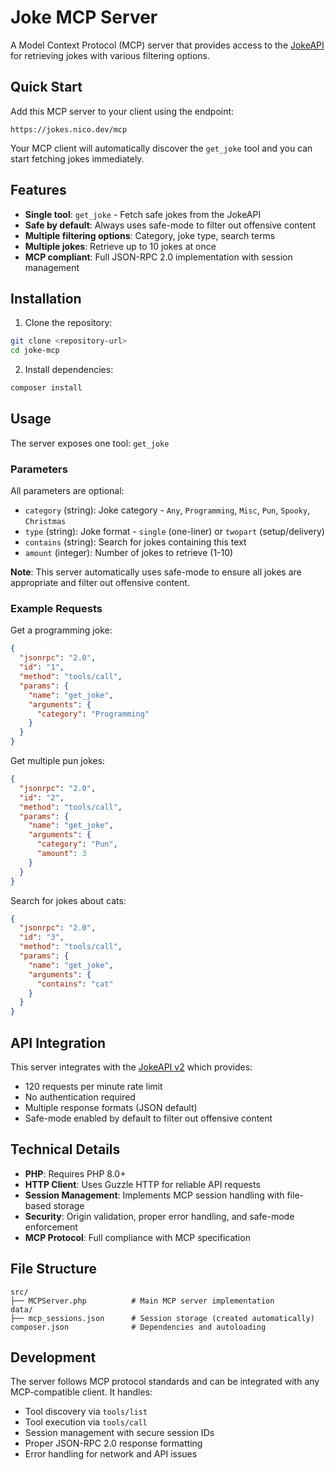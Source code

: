 # Joke MCP Server

A Model Context Protocol (MCP) server that provides access to the [JokeAPI](https://sv443.net/jokeapi/v2/) for retrieving jokes with various filtering options.

## Quick Start

Add this MCP server to your client using the endpoint:
```
https://jokes.nico.dev/mcp
```

Your MCP client will automatically discover the `get_joke` tool and you can start fetching jokes immediately.

## Features

- **Single tool**: `get_joke` - Fetch safe jokes from the JokeAPI
- **Safe by default**: Always uses safe-mode to filter out offensive content
- **Multiple filtering options**: Category, joke type, search terms
- **Multiple jokes**: Retrieve up to 10 jokes at once
- **MCP compliant**: Full JSON-RPC 2.0 implementation with session management

## Installation

1. Clone the repository:
```bash
git clone <repository-url>
cd joke-mcp
```

2. Install dependencies:
```bash
composer install
```

## Usage

The server exposes one tool: `get_joke`

### Parameters

All parameters are optional:

- `category` (string): Joke category - `Any`, `Programming`, `Misc`, `Pun`, `Spooky`, `Christmas`
- `type` (string): Joke format - `single` (one-liner) or `twopart` (setup/delivery)
- `contains` (string): Search for jokes containing this text
- `amount` (integer): Number of jokes to retrieve (1-10)

**Note**: This server automatically uses safe-mode to ensure all jokes are appropriate and filter out offensive content.

### Example Requests

Get a programming joke:
```json
{
  "jsonrpc": "2.0",
  "id": "1",
  "method": "tools/call",
  "params": {
    "name": "get_joke",
    "arguments": {
      "category": "Programming"
    }
  }
}
```

Get multiple pun jokes:
```json
{
  "jsonrpc": "2.0",
  "id": "2",
  "method": "tools/call",
  "params": {
    "name": "get_joke",
    "arguments": {
      "category": "Pun",
      "amount": 3
    }
  }
}
```

Search for jokes about cats:
```json
{
  "jsonrpc": "2.0",
  "id": "3",
  "method": "tools/call",
  "params": {
    "name": "get_joke",
    "arguments": {
      "contains": "cat"
    }
  }
}
```

## API Integration

This server integrates with the [JokeAPI v2](https://sv443.net/jokeapi/v2/) which provides:
- 120 requests per minute rate limit
- No authentication required
- Multiple response formats (JSON default)
- Safe-mode enabled by default to filter out offensive content

## Technical Details

- **PHP**: Requires PHP 8.0+
- **HTTP Client**: Uses Guzzle HTTP for reliable API requests
- **Session Management**: Implements MCP session handling with file-based storage
- **Security**: Origin validation, proper error handling, and safe-mode enforcement
- **MCP Protocol**: Full compliance with MCP specification

## File Structure

```
src/
├── MCPServer.php          # Main MCP server implementation
data/
├── mcp_sessions.json      # Session storage (created automatically)
composer.json              # Dependencies and autoloading
```

## Development

The server follows MCP protocol standards and can be integrated with any MCP-compatible client. It handles:

- Tool discovery via `tools/list`
- Tool execution via `tools/call` 
- Session management with secure session IDs
- Proper JSON-RPC 2.0 response formatting
- Error handling for network and API issues
